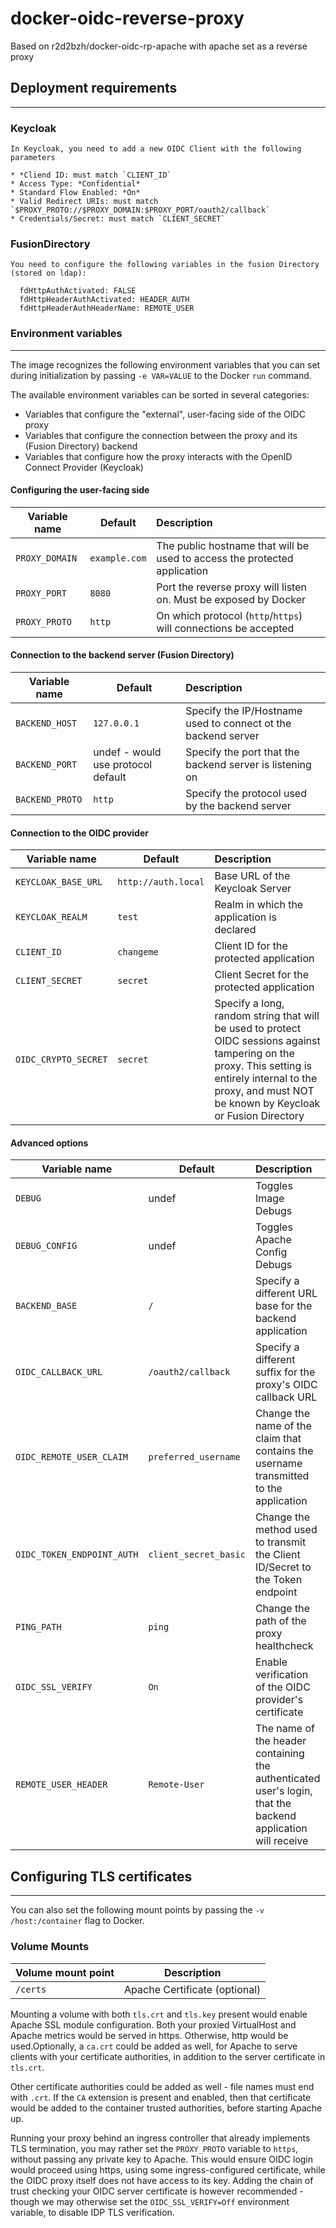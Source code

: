 # docker-oidc-reverse-proxy
Based on r2d2bzh/docker-oidc-rp-apache with apache set as a reverse proxy


## Deployment requirements
-----------------------

### Keycloak

~~~~~~~~~~~~~~~
In Keycloak, you need to add a new OIDC Client with the following parameters

* *Cliend ID: must match `CLIENT_ID`
* Access Type: *Confidential*
* Standard Flow Enabled: *On*
* Valid Redirect URIs: must match `$PROXY_PROTO://$PROXY_DOMAIN:$PROXY_PORT/oauth2/callback`
* Credentials/Secret: must match `CLIENT_SECRET`
~~~~~~~~~~~~~~~

### FusionDirectory
~~~~~~~~~~~~~~~
You need to configure the following variables in the fusion Directory (stored on ldap):

  fdHttpAuthActivated: FALSE
  fdHttpHeaderAuthActivated: HEADER_AUTH
  fdHttpHeaderAuthHeaderName: REMOTE_USER
~~~~~~~~~~~~~~~
### Environment variables
---------------------

The image recognizes the following environment variables that you can set during
initialization by passing `-e VAR=VALUE` to the Docker `run` command.

The available environment variables can be sorted in several categories:

* Variables that configure the "external", user-facing side of the OIDC proxy
* Variables that configure the connection between the proxy and its (Fusion Directory) backend
* Variables that configure how the proxy interacts with the OpenID Connect Provider (Keycloak)


#### Configuring the user-facing side

|    Variable name             | Default                                   | Description                                                                |
|------------------------------|-------------------------------------------|:---------------------------------------------------------------------------|
|  `PROXY_DOMAIN`              | `example.com`                             | The public hostname that will be used to access the protected application  |
|  `PROXY_PORT`                | `8080`                                    | Port the reverse proxy will listen on. Must be exposed by Docker           |
|  `PROXY_PROTO`               | `http`                                    | On which protocol (`http`/`https`) will connections be accepted            |

#### Connection to the backend server (Fusion Directory)

|    Variable name              | Default                                   | Description                                                               |
|-------------------------------|-------------------------------------------|:--------------------------------------------------------------------------|
|  `BACKEND_HOST`               | `127.0.0.1`                               | Specify the IP/Hostname used to connect ot the backend server             |
|  `BACKEND_PORT`               | undef - would use protocol default        | Specify the port that the backend server is listening on                  |
|  `BACKEND_PROTO`              | `http`                                    | Specify the protocol used by the backend server                           |

#### Connection to the OIDC provider

|    Variable name              | Default                                   | Description
|-------------------------------|-------------------------------------------|:--------------------------------------------------------------------------|
|  `KEYCLOAK_BASE_URL`          | `http://auth.local`                       | Base URL of the Keycloak Server
|  `KEYCLOAK_REALM`             | `test`                                    | Realm in which the application is declared
|  `CLIENT_ID`                  | `changeme`                                | Client ID for the protected application
|  `CLIENT_SECRET`              | `secret`                                  | Client Secret for the protected application
|  `OIDC_CRYPTO_SECRET`         | `secret`                                  | Specify a long, random string that will be used to protect OIDC sessions against tampering on the proxy. This setting is entirely internal to the proxy, and must NOT be known by Keycloak or Fusion Directory


#### Advanced options

|    Variable name              | Default                                   | Description
|-------------------------------|-------------------------------------------|:--------------------------------------------------------------------------|
|  `DEBUG`                      | undef                                     | Toggles Image Debugs
|  `DEBUG_CONFIG`               | undef                                     | Toggles Apache Config Debugs
|  `BACKEND_BASE`               | `/`                                       | Specify a different URL base for the backend application
|  `OIDC_CALLBACK_URL`          | `/oauth2/callback`                        | Specify a different suffix for the proxy's OIDC callback URL
|  `OIDC_REMOTE_USER_CLAIM`     | `preferred_username`                      | Change the name of the claim that contains the username transmitted to the application
|  `OIDC_TOKEN_ENDPOINT_AUTH`   | `client_secret_basic`                     | Change the method used to transmit the Client ID/Secret to the Token endpoint
|  `PING_PATH`                  | `ping`                                    | Change the path of the proxy healthcheck
|  `OIDC_SSL_VERIFY`            | `On`                                      | Enable verification of the OIDC provider's certificate
|  `REMOTE_USER_HEADER`         | `Remote-User`                             | The name of the header containing the authenticated user's login, that the backend application will receive

## Configuring TLS certificates
----------------------------

You can also set the following mount points by passing the `-v /host:/container`
flag to Docker.

### Volume Mounts


|  Volume mount point | Description                   |
|---------------------|-------------------------------|
|  `/certs`           | Apache Certificate (optional) |

Mounting a volume with both `tls.crt` and `tls.key` present would enable Apache
SSL module configuration. Both your proxied VirtualHost and Apache metrics would
be served in https. Otherwise, http would be used.Optionally, a `ca.crt` could
be added as well, for Apache to serve clients with your certificate authorities,
in addition to the server certificate in `tls.crt`.

Other certificate authorities could be added as well - file names must end with
`.crt`. If the `CA` extension is present and enabled, then that certificate
would be added to the container trusted authorities, before starting Apache up.

Running your proxy behind an ingress controller that already implements TLS
termination, you may rather set the `PROXY_PROTO` variable to `https`, without
passing any private key to Apache. This would ensure OIDC login would proceed
using https, using some ingress-configured certificate, while the OIDC proxy
itself does not have access to its key. Adding the chain of trust checking your
OIDC server certificate is however recommended - though we may otherwise set
the `OIDC_SSL_VERIFY=Off` environment variable, to disable IDP TLS verification.
